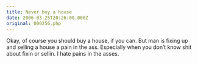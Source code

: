 ```yaml
---
title: Never buy a house
date: 2006-03-25T20:26:00.000Z
original: 000256.php
---
```


Okay, of course you should buy a house, if you can. But man is fixing up and selling a house a pain in the ass. Especially when you don’t know shit about fixin or sellin. I hate pains in the asses.

